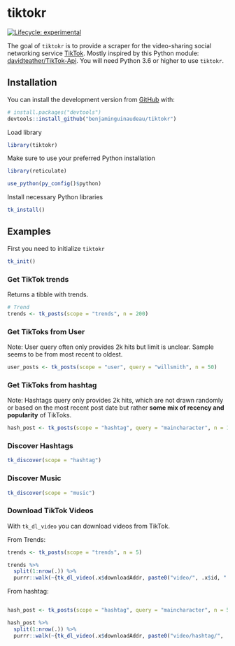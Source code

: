 
<!-- README.md is generated from README.Rmd. Please edit that file -->

# tiktokr

<!-- badges: start -->

[![Lifecycle:
experimental](https://img.shields.io/badge/lifecycle-experimental-orange.svg)](https://www.tidyverse.org/lifecycle/#experimental)
<!-- badges: end -->

The goal of `tiktokr` is to provide a scraper for the video-sharing
social networking service [TikTok](http://tiktok.com/). Mostly inspired
by this Python module:
[davidteather/TikTok-Api](https://github.com/davidteather/TikTok-Api).
You will need Python 3.6 or higher to use `tiktokr`.

## Installation

You can install the development version from
[GitHub](https://github.com/) with:

``` r
# install.packages("devtools")
devtools::install_github("benjaminguinaudeau/tiktokr")
```

Load library

``` r
library(tiktokr)
```

Make sure to use your preferred Python installation

``` r
library(reticulate)

use_python(py_config()$python)
```

Install necessary Python libraries

``` r
tk_install()
```

## Examples

First you need to initialize `tiktokr`

``` r
tk_init()
```

### Get TikTok trends

Returns a tibble with trends.

``` r
# Trend
trends <- tk_posts(scope = "trends", n = 200)
```

### Get TikToks from User

Note: User query often only provides 2k hits but limit is unclear.
Sample seems to be from most recent to oldest.

``` r
user_posts <- tk_posts(scope = "user", query = "willsmith", n = 50)
```

### Get TikToks from hashtag

Note: Hashtags query only provides 2k hits, which are not drawn randomly
or based on the most recent post date but rather **some mix of recency
and popularity** of TikToks.

``` r
hash_post <- tk_posts(scope = "hashtag", query = "maincharacter", n = 100)
```

### Discover Hashtags

``` r
tk_discover(scope = "hashtag")
```

### Discover Music

``` r
tk_discover(scope = "music")
```

### Download TikTok Videos

With `tk_dl_video` you can download videos from TikTok.

From Trends:

``` r
trends <- tk_posts(scope = "trends", n = 5)

trends %>%
  split(1:nrow(.)) %>% 
  purrr::walk(~{tk_dl_video(.x$downloadAddr, paste0("video/", .x$id, ".mp4"))})
```

From hashtag:

``` r

hash_post <- tk_posts(scope = "hashtag", query = "maincharacter", n = 5)

hash_post %>%
  split(1:nrow(.)) %>% 
  purrr::walk(~{tk_dl_video(.x$downloadAddr, paste0("video/hashtag/", .x$id, ".mp4"))})
```
